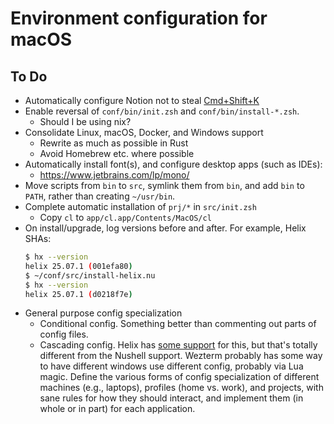 # Environment configuration for macOS

## To Do
* Automatically configure Notion not to steal [Cmd+Shift+K][1]
* Enable reversal of `conf/bin/init.zsh` and `conf/bin/install-*.zsh`.
  - Should I be using nix?
* Consolidate Linux, macOS, Docker, and Windows support
  - Rewrite as much as possible in Rust
  - Avoid Homebrew etc. where possible
* Automatically install font(s), and configure desktop apps (such as IDEs):
  - https://www.jetbrains.com/lp/mono/
* Move scripts from `bin` to `src`, symlink them from `bin`, and add `bin` to `PATH`, rather than creating `~/usr/bin`.
* Complete automatic installation of `prj/*` in `src/init.zsh`
  - Copy `cl` to `app/cl.app/Contents/MacOS/cl`
* On install/upgrade, log versions before and after.  For example, Helix SHAs:
  ```sh
  $ hx --version
  helix 25.07.1 (001efa80)
  $ ~/conf/src/install-helix.nu
  $ hx --version
  helix 25.07.1 (d0218f7e)
  ```
* General purpose config specialization
  - Conditional config. Something better than commenting out parts of config files.
  - Cascading config. Helix has [some support](https://docs.helix-editor.com/configuration.html) for this, but that's totally different from the Nushell support. Wezterm probably has some way to have different windows use different config, probably via Lua magic. Define the various forms of config specialization of different machines (e.g., laptops), profiles (home vs. work), and projects, with sane rules for how they should interact, and implement them (in whole or in part) for each application.

[1]: https://forum.figma.com/t/keyboard-shortcut-are-overriden-by-notion-running-on-background/59521/7
